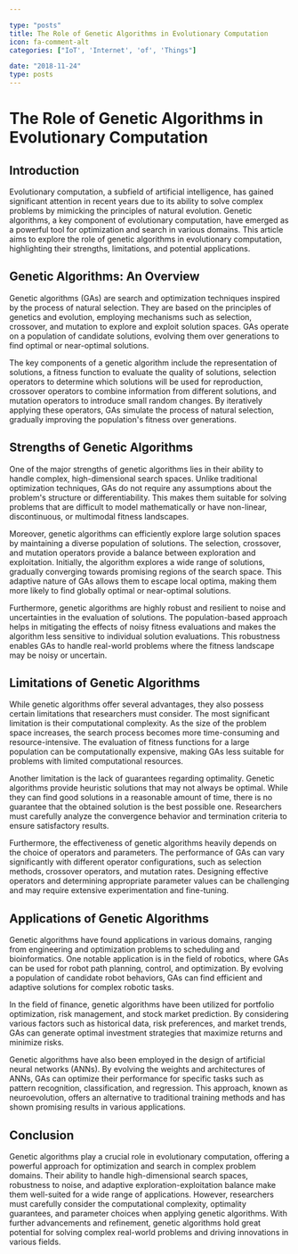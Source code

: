 ```yaml
---

type: "posts"
title: The Role of Genetic Algorithms in Evolutionary Computation
icon: fa-comment-alt
categories: ["IoT', 'Internet', 'of', 'Things"]

date: "2018-11-24"
type: posts
---
```





# The Role of Genetic Algorithms in Evolutionary Computation

## Introduction

Evolutionary computation, a subfield of artificial intelligence, has gained significant attention in recent years due to its ability to solve complex problems by mimicking the principles of natural evolution. Genetic algorithms, a key component of evolutionary computation, have emerged as a powerful tool for optimization and search in various domains. This article aims to explore the role of genetic algorithms in evolutionary computation, highlighting their strengths, limitations, and potential applications.

## Genetic Algorithms: An Overview

Genetic algorithms (GAs) are search and optimization techniques inspired by the process of natural selection. They are based on the principles of genetics and evolution, employing mechanisms such as selection, crossover, and mutation to explore and exploit solution spaces. GAs operate on a population of candidate solutions, evolving them over generations to find optimal or near-optimal solutions.

The key components of a genetic algorithm include the representation of solutions, a fitness function to evaluate the quality of solutions, selection operators to determine which solutions will be used for reproduction, crossover operators to combine information from different solutions, and mutation operators to introduce small random changes. By iteratively applying these operators, GAs simulate the process of natural selection, gradually improving the population's fitness over generations.

## Strengths of Genetic Algorithms

One of the major strengths of genetic algorithms lies in their ability to handle complex, high-dimensional search spaces. Unlike traditional optimization techniques, GAs do not require any assumptions about the problem's structure or differentiability. This makes them suitable for solving problems that are difficult to model mathematically or have non-linear, discontinuous, or multimodal fitness landscapes.

Moreover, genetic algorithms can efficiently explore large solution spaces by maintaining a diverse population of solutions. The selection, crossover, and mutation operators provide a balance between exploration and exploitation. Initially, the algorithm explores a wide range of solutions, gradually converging towards promising regions of the search space. This adaptive nature of GAs allows them to escape local optima, making them more likely to find globally optimal or near-optimal solutions.

Furthermore, genetic algorithms are highly robust and resilient to noise and uncertainties in the evaluation of solutions. The population-based approach helps in mitigating the effects of noisy fitness evaluations and makes the algorithm less sensitive to individual solution evaluations. This robustness enables GAs to handle real-world problems where the fitness landscape may be noisy or uncertain.

## Limitations of Genetic Algorithms

While genetic algorithms offer several advantages, they also possess certain limitations that researchers must consider. The most significant limitation is their computational complexity. As the size of the problem space increases, the search process becomes more time-consuming and resource-intensive. The evaluation of fitness functions for a large population can be computationally expensive, making GAs less suitable for problems with limited computational resources.

Another limitation is the lack of guarantees regarding optimality. Genetic algorithms provide heuristic solutions that may not always be optimal. While they can find good solutions in a reasonable amount of time, there is no guarantee that the obtained solution is the best possible one. Researchers must carefully analyze the convergence behavior and termination criteria to ensure satisfactory results.

Furthermore, the effectiveness of genetic algorithms heavily depends on the choice of operators and parameters. The performance of GAs can vary significantly with different operator configurations, such as selection methods, crossover operators, and mutation rates. Designing effective operators and determining appropriate parameter values can be challenging and may require extensive experimentation and fine-tuning.

## Applications of Genetic Algorithms

Genetic algorithms have found applications in various domains, ranging from engineering and optimization problems to scheduling and bioinformatics. One notable application is in the field of robotics, where GAs can be used for robot path planning, control, and optimization. By evolving a population of candidate robot behaviors, GAs can find efficient and adaptive solutions for complex robotic tasks.

In the field of finance, genetic algorithms have been utilized for portfolio optimization, risk management, and stock market prediction. By considering various factors such as historical data, risk preferences, and market trends, GAs can generate optimal investment strategies that maximize returns and minimize risks.

Genetic algorithms have also been employed in the design of artificial neural networks (ANNs). By evolving the weights and architectures of ANNs, GAs can optimize their performance for specific tasks such as pattern recognition, classification, and regression. This approach, known as neuroevolution, offers an alternative to traditional training methods and has shown promising results in various applications.

## Conclusion

Genetic algorithms play a crucial role in evolutionary computation, offering a powerful approach for optimization and search in complex problem domains. Their ability to handle high-dimensional search spaces, robustness to noise, and adaptive exploration-exploitation balance make them well-suited for a wide range of applications. However, researchers must carefully consider the computational complexity, optimality guarantees, and parameter choices when applying genetic algorithms. With further advancements and refinement, genetic algorithms hold great potential for solving complex real-world problems and driving innovations in various fields.